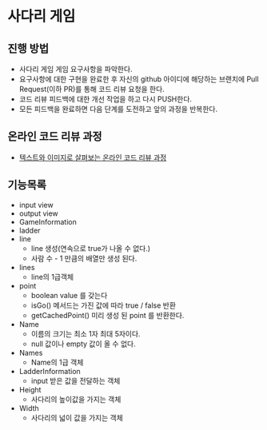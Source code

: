 # 사다리 게임
## 진행 방법
* 사다리 게임 게임 요구사항을 파악한다.
* 요구사항에 대한 구현을 완료한 후 자신의 github 아이디에 해당하는 브랜치에 Pull Request(이하 PR)를 통해 코드 리뷰 요청을 한다.
* 코드 리뷰 피드백에 대한 개선 작업을 하고 다시 PUSH한다.
* 모든 피드백을 완료하면 다음 단계를 도전하고 앞의 과정을 반복한다.

## 온라인 코드 리뷰 과정
* [텍스트와 이미지로 살펴보는 온라인 코드 리뷰 과정](https://github.com/nextstep-step/nextstep-docs/tree/master/codereview)


## 기능목록
- input view
- output view
- GameInformation
- ladder
- line
  - line 생성(연속으로 true가 나올 수 없다.)
  - 사람 수 - 1 만큼의 배열만 생성 된다.
- lines
  - line의 1급객체
- point
  - boolean value 를 갖는다
  - isGo() 메서드는 가진 값에 따라 true / false 반환
  - getCachedPoint() 미리 생성 된 point 를 반환한다.
- Name
  - 이름의 크기는 최소 1자 최대 5자이다.
  - null 값이나 empty 값이 올 수 없다.
- Names
  - Name의 1급 객체  
- LadderInformation
  - input 받은 값을 전달하는 객체
- Height
  - 사다리의 높이값을 가지는 객체
- Width
  - 사다리의 넓이 값을 가지는 객체
